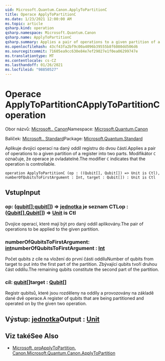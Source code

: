 ```yaml
---
uid: Microsoft.Quantum.Canon.ApplyToPartitionC
title: Operace ApplyToPartitionC
ms.date: 1/23/2021 12:00:00 AM
ms.topic: article
qsharp.kind: operation
qsharp.namespace: Microsoft.Quantum.Canon
qsharp.name: ApplyToPartitionC
qsharp.summary: Applies a pair of operations to a given partition of a register into two parts. The modifier `C` indicates that the operation is controllable.
ms.openlocfilehash: 43cf43fa2bf9c00a4096b39555b8f6080dd506d6
ms.sourcegitcommit: 71605ea9cc630e84e7ef29027e1f0ea06299747e
ms.translationtype: MT
ms.contentlocale: cs-CZ
ms.lasthandoff: 01/26/2021
ms.locfileid: "98850527"
---
```

# <a name="applytopartitionc-operation"></a><span data-ttu-id="91efc-102">Operace ApplyToPartitionC</span><span class="sxs-lookup"><span data-stu-id="91efc-102">ApplyToPartitionC operation</span></span>

<span data-ttu-id="91efc-103">Obor názvů: [Microsoft.. Canon](xref:Microsoft.Quantum.Canon)</span><span class="sxs-lookup"><span data-stu-id="91efc-103">Namespace: [Microsoft.Quantum.Canon](xref:Microsoft.Quantum.Canon)</span></span>

<span data-ttu-id="91efc-104">Balíček: [Microsoft.. Standard](https://nuget.org/packages/Microsoft.Quantum.Standard)</span><span class="sxs-lookup"><span data-stu-id="91efc-104">Package: [Microsoft.Quantum.Standard](https://nuget.org/packages/Microsoft.Quantum.Standard)</span></span>


<span data-ttu-id="91efc-105">Aplikuje dvojici operací na daný oddíl registru do dvou částí.</span><span class="sxs-lookup"><span data-stu-id="91efc-105">Applies a pair of operations to a given partition of a register into two parts.</span></span>
<span data-ttu-id="91efc-106">Modifikátor `C` označuje, že operace je ovladatelné.</span><span class="sxs-lookup"><span data-stu-id="91efc-106">The modifier `C` indicates that the operation is controllable.</span></span>

```qsharp
operation ApplyToPartitionC (op : ((Qubit[], Qubit[]) => Unit is Ctl), numberOfQubitsToFirstArgument : Int, target : Qubit[]) : Unit is Ctl
```


## <a name="input"></a><span data-ttu-id="91efc-107">Vstup</span><span class="sxs-lookup"><span data-stu-id="91efc-107">Input</span></span>

### <a name="op--qubitqubit--unit--is-ctl"></a><span data-ttu-id="91efc-108">op: ([qubit](xref:microsoft.quantum.lang-ref.qubit)[];[qubit](xref:microsoft.quantum.lang-ref.qubit)[]) => [jednotka](xref:microsoft.quantum.lang-ref.unit)  je seznam CTL</span><span class="sxs-lookup"><span data-stu-id="91efc-108">op : ([Qubit](xref:microsoft.quantum.lang-ref.qubit)[],[Qubit](xref:microsoft.quantum.lang-ref.qubit)[]) => [Unit](xref:microsoft.quantum.lang-ref.unit)  is Ctl</span></span>

<span data-ttu-id="91efc-109">Dvojice operací, které mají být pro daný oddíl aplikovány.</span><span class="sxs-lookup"><span data-stu-id="91efc-109">The pair of operations to be applied to the given partition.</span></span>


### <a name="numberofqubitstofirstargument--int"></a><span data-ttu-id="91efc-110">numberOfQubitsToFirstArgument: [int](xref:microsoft.quantum.lang-ref.int)</span><span class="sxs-lookup"><span data-stu-id="91efc-110">numberOfQubitsToFirstArgument : [Int](xref:microsoft.quantum.lang-ref.int)</span></span>

<span data-ttu-id="91efc-111">Počet qubits z cíle na vložení do první části oddílu</span><span class="sxs-lookup"><span data-stu-id="91efc-111">Number of qubits from target to put into the first part of the partition.</span></span>
<span data-ttu-id="91efc-112">Zbývající qubits tvoří druhou část oddílu.</span><span class="sxs-lookup"><span data-stu-id="91efc-112">The remaining qubits constitute the second part of the partition.</span></span>


### <a name="target--qubit"></a><span data-ttu-id="91efc-113">cíl: [qubit](xref:microsoft.quantum.lang-ref.qubit)[]</span><span class="sxs-lookup"><span data-stu-id="91efc-113">target : [Qubit](xref:microsoft.quantum.lang-ref.qubit)[]</span></span>

<span data-ttu-id="91efc-114">Registr qubitsů, které jsou rozděleny na oddíly a provozovány na základě dané dvě operace.</span><span class="sxs-lookup"><span data-stu-id="91efc-114">A register of qubits that are being partitioned and operated on by the given two operation.</span></span>



## <a name="output--unit"></a><span data-ttu-id="91efc-115">Výstup: [jednotka](xref:microsoft.quantum.lang-ref.unit)</span><span class="sxs-lookup"><span data-stu-id="91efc-115">Output : [Unit](xref:microsoft.quantum.lang-ref.unit)</span></span>



## <a name="see-also"></a><span data-ttu-id="91efc-116">Viz také</span><span class="sxs-lookup"><span data-stu-id="91efc-116">See Also</span></span>

- [<span data-ttu-id="91efc-117">Microsoft. proApplyToPartition. Canon.</span><span class="sxs-lookup"><span data-stu-id="91efc-117">Microsoft.Quantum.Canon.ApplyToPartition</span></span>](xref:Microsoft.Quantum.Canon.ApplyToPartition)